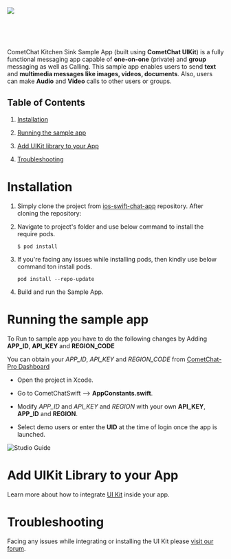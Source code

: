 <div>
<img align="left" src="https://github.com/cometchat-pro-samples/ios-swift-chat-app/blob/v2/Screenshots/appScreenshot.jpg">  </div>

<br></br><br></br>

CometChat Kitchen Sink Sample App (built using **CometChat UIKit**) is a fully functional messaging app capable of **one-on-one** (private) and **group** messaging as well as Calling. This sample app enables users to send **text** and **multimedia messages like  images, videos, documents**. Also, users can make  **Audio** and **Video** calls to other users or groups.

## Table of Contents

1. [Installation](#Installation)

2. [Running the sample app](#Running-the-sample-app)

3. [Add UIKit library to your App](#Add-UIKit-Library-to-your-App)

4. [Troubleshooting](#Troubleshooting)



# Installation
      
1. Simply clone the project from [ios-swift-chat-app](https://github.com/cometchat-pro-samples/ios-chat-ui-kit-app/archive/master.zip) repository. After cloning the repository:

2. Navigate to project's folder and use below command to install the require pods.
   
   ```
   $ pod install
   ```

3. If you're facing any issues while installing pods, then kindly use below command ton install pods.
   
    ```
   pod install --repo-update
   ```

4. Build and run the Sample App.

# Running the sample app

To Run to sample app you have to do the following changes by Adding **APP_ID**, **API_KEY** and  **REGION_CODE**
   
   You can obtain your  *APP_ID*, *API_KEY* and *REGION_CODE* from [CometChat-Pro Dashboard](https://app.cometchat.io/)
          
   - Open the project in Xcode. 
          
   - Go to CometChatSwift -->  **AppConstants.swift**.
                  
   - Modify *APP_ID* and *API_KEY*  and *REGION* with your own **API_KEY**, **APP_ID** and **REGION**.

   -  Select demo users or enter the **UID** at the time of login once the app is launched. 

![Studio Guide](https://github.com/cometchat-pro-samples/ios-swift-chat-app/blob/v2/Screenshots/Auth.png)    

# Add UIKit Library to your App

Learn more about how to integrate [UI Kit](https://github.com/cometchat-pro/ios-chat-uikit) inside your app. 

# Troubleshooting

Facing any issues while integrating or installing the UI Kit please <a href="https://forum.cometchat.com/"> visit our forum</a>.


